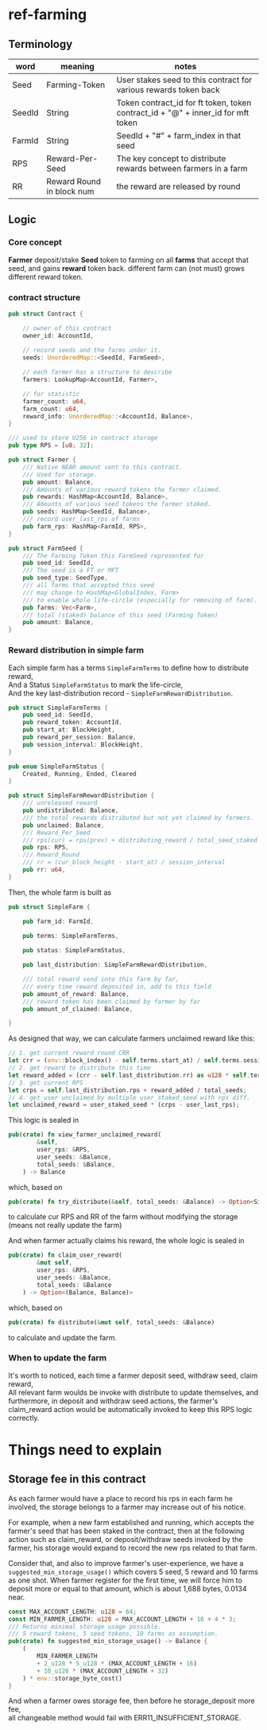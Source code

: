 # ref-farming

## Terminology

|word|meaning|notes|
|-|-|-|
|Seed|Farming-Token|User stakes seed to this contract for various rewards token back|
|SeedId|String|Token contract_id for ft token, token contract_id + "@" + inner_id for mft token|
|FarmId|String|SeedId + "#" + farm_index in that seed|
|RPS|Reward-Per-Seed|The key concept to distribute rewards between farmers in a farm|
|RR|Reward Round in block num|the reward are released by round|

## Logic

### Core concept

**Farmer** deposit/stake **Seed** token to farming on all **farms** that accept that seed, 
and gains **reward** token back. different farm can (not must) grows different reward token.

### contract structure

```rust
pub struct Contract {

    // owner of this contract
    owner_id: AccountId,
    
    // record seeds and the farms under it.
    seeds: UnorderedMap::<SeedId, FarmSeed>,

    // each farmer has a structure to describe
    farmers: LookupMap<AccountId, Farmer>,

    // for statistic
    farmer_count: u64,
    farm_count: u64,
    reward_info: UnorderedMap::<AccountId, Balance>,
}

/// used to store U256 in contract storage
pub type RPS = [u8; 32];

pub struct Farmer {
    /// Native NEAR amount sent to this contract.
    /// Used for storage.
    pub amount: Balance,
    /// Amounts of various reward tokens the farmer claimed.
    pub rewards: HashMap<AccountId, Balance>,
    /// Amounts of various seed tokens the farmer staked.
    pub seeds: HashMap<SeedId, Balance>,
    /// record user_last_rps of farms
    pub farm_rps: HashMap<FarmId, RPS>,
}

pub struct FarmSeed {
    /// The Farming Token this FarmSeed represented for
    pub seed_id: SeedId,
    /// The seed is a FT or MFT
    pub seed_type: SeedType,
    /// all farms that accepted this seed
    /// may change to HashMap<GlobalIndex, Farm> 
    /// to enable whole life-circle (especially for removing of farm). 
    pub farms: Vec<Farm>,
    /// total (staked) balance of this seed (Farming Token)
    pub amount: Balance,
}
```
### Reward distribution in simple farm
Each simple farm has a terms `SimpleFarmTerms` to define how to distribute reward,  
And a Status `SimpleFarmStatus` to mark the life-circle,  
And the key last-distribution record - `SimpleFarmRewardDistribution`.  
```rust
pub struct SimpleFarmTerms {
    pub seed_id: SeedId,
    pub reward_token: AccountId,
    pub start_at: BlockHeight,
    pub reward_per_session: Balance,
    pub session_interval: BlockHeight,
}

pub enum SimpleFarmStatus {
    Created, Running, Ended, Cleared
}

pub struct SimpleFarmRewardDistribution {
    /// unreleased reward
    pub undistributed: Balance,
    /// the total rewards distributed but not yet claimed by farmers.
    pub unclaimed: Balance,
    /// Reward_Per_Seed
    /// rps(cur) = rps(prev) + distributing_reward / total_seed_staked
    pub rps: RPS,
    /// Reward_Round
    /// rr = (cur_block_height - start_at) / session_interval
    pub rr: u64,
}
```
Then, the whole farm is built as
```rust
pub struct SimpleFarm {

    pub farm_id: FarmId,
    
    pub terms: SimpleFarmTerms,

    pub status: SimpleFarmStatus,

    pub last_distribution: SimpleFarmRewardDistribution,

    /// total reward send into this farm by far, 
    /// every time reward deposited in, add to this field
    pub amount_of_reward: Balance,
    /// reward token has been claimed by farmer by far
    pub amount_of_claimed: Balance,

}
``` 

As designed that way, we can calculate farmers unclaimed reward like this:  

```rust
// 1. get current reward round CRR
let crr = (env::block_index() - self.terms.start_at) / self.terms.session_interval;
// 2. get reward to distribute this time
let reward_added = (crr - self.last_distribution.rr) as u128 * self.terms.reward_per_session;
// 3. get current RPS
let crps = self.last_distribution.rps + reward_added / total_seeds;
// 4. get user unclaimed by multiple user_staked_seed with rps diff.
let unclaimed_reward = user_staked_seed * (crps - user_last_rps);
```
This logic is sealed in 
```rust
pub(crate) fn view_farmer_unclaimed_reward(
        &self,
        user_rps: &RPS,
        user_seeds: &Balance,
        total_seeds: &Balance,
    ) -> Balance
```
which, based on 
```rust
pub(crate) fn try_distribute(&self, total_seeds: &Balance) -> Option<SimpleFarmRewardDistribution>
```
to calculate cur RPS and RR of the farm without modifying the storage (means not really update the farm)

And when farmer actually claims his reward, the whole logic is sealed in 
```rust
pub(crate) fn claim_user_reward(
        &mut self, 
        user_rps: &RPS,
        user_seeds: &Balance, 
        total_seeds: &Balance
    ) -> Option<(Balance, Balance)>
```
which, based on 
```rust
pub(crate) fn distribute(&mut self, total_seeds: &Balance)
```
to calculate and update the farm.

### When to update the farm

It's worth to noticed, 
each time a farmer deposit seed, withdraw seed, claim reward,  
All relevant farm woulds be invoke with distribute to update themselves, and  
furthermore, in deposit and withdraw seed actions, the farmer's claim_reward action would be automatically invoked to keep this RPS logic correctly.

# Things need to explain
## Storage fee in this contract
As each farmer would have a place to record his rps in each farm he involved, the storage belongs to a farmer may increase out of his notice.  

For example, when a new farm established and running, which accepts the farmer's seed that has been staked in the contract, then at the following action such as claim_reward, or deposit/withdraw seeds invoked by the farmer, his storage would expand to record the new rps related to that farm.  

Consider that, and also to improve farmer's user-experience, we have a `suggested_min_storage_usage()` which covers 5 seed, 5 reward and 10 farms as one shot. When farmer register for the first time, we will force him to deposit more or equal to that amount, which is about 1,688 bytes, 0.0134 near. 
```rust
const MAX_ACCOUNT_LENGTH: u128 = 64;
const MIN_FARMER_LENGTH: u128 = MAX_ACCOUNT_LENGTH + 16 + 4 * 3;
/// Returns minimal storage usage possible.
/// 5 reward tokens, 5 seed tokens, 10 farms as assumption.
pub(crate) fn suggested_min_storage_usage() -> Balance {
    (
        MIN_FARMER_LENGTH 
        + 2_u128 * 5_u128 * (MAX_ACCOUNT_LENGTH + 16)
        + 10_u128 * (MAX_ACCOUNT_LENGTH + 32)
    ) * env::storage_byte_cost()
}
```
And when a farmer owes storage fee, then before he storage_deposit more fee,  
all changeable method would fail with ERR11_INSUFFICIENT_STORAGE.

